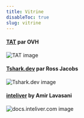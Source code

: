 ```yaml
---
title: Vitrine
disableToc: true
slug: vitrine
---
```


#### [TAT](https://ovh.github.io/tat/overview/) par OVH
![TAT image](https://dykstrom.github.io/mazela-man-web/images/showcase/tat.png?width=50pc)

#### [Tshark.dev](https://tshark.dev) par Ross Jacobs
![Tshark.dev image](https://dykstrom.github.io/mazela-man-web/images/showcase/tshark_dev.png?width=50pc)

#### [inteliver](https://docs.inteliver.com) by Amir Lavasani
![docs.inteliver.com image](https://dykstrom.github.io/mazela-man-web/images/showcase/inteliver_docs.png?width=50pc)